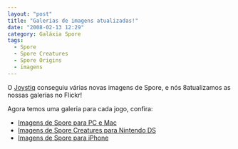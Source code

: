 ```yaml
---
layout: "post"
title: "Galerias de imagens atualizadas!"
date: "2008-02-13 12:29"
category: Galáxia Spore
tags:
  - Spore
  - Spore Creatures
  - Spore Origins
  - imagens
---
```

O [Joystiq](http://www.joystiq.com/photos/spore-gallery-2/) conseguiu várias novas imagens de Spore, e nós 8atualizamos as nossas galerias no Flickr!

Agora temos uma galeria para cada jogo, confira:

- [Imagens de Spore para PC e Mac](https://www.flickr.com/photos/esporo/collections/72157664047163181/)
- [Imagens de Spore Creatures para Nintendo DS](https://flic.kr/s/aHsmDVsCjt)
- [Imagens de Spore para iPhone](https://flic.kr/s/aHsmDWucLH)
